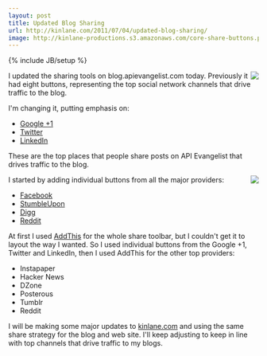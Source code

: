 ```yaml
---
layout: post
title: Updated Blog Sharing
url: http://kinlane.com/2011/07/04/updated-blog-sharing/
image: http://kinlane-productions.s3.amazonaws.com/core-share-buttons.png
---
```

{% include JB/setup %}
<p>
     <img src="http://kinlane-productions.s3.amazonaws.com/core-share-buttons.png"  align="right" />I updated the sharing tools on blog.apievangelist.com today. Previously it had eight buttons, representing the top social network channels that drive traffic to the blog.
</p>

<p>
     I'm changing it, putting emphasis on:
</p>
<ul class="mainlist">
     <li>
          <a title="Google +1" href="http://www.google.com/webmasters/+1/button/" target="_blank">Google +1</a>
     </li>
     <li>
          <a title="Twitter Share Button" href="http://twitter.com/about/resources/tweetbutton" target="_blank">Twitter</a>
     </li>
     <li>
          <a title="LinkedIn Share Button" href="http://www.linkedin.com/publishers" target="_blank">LinkedIn</a>
     </li>
</ul>
<p>
     These are the top places that people share posts on API Evangelist that drives traffic to the blog.
</p>

<p>
     <img src="http://kinlane-productions.s3.amazonaws.com/secondary-share-buttons.png"  align="right" />I started by adding individual buttons from all the major providers:
</p>
<ul class="mainlist">
     <li>
          <a title="Facebook Like Button" href="http://developers.facebook.com/docs/reference/plugins/like/#" target="_blank">Facebook</a>
     </li>
     <li>
          <a title="StumbleUpon Share Button" href="http://www.stumbleupon.com/badges/" target="_blank">StumbleUpon</a>
     </li>
     <li>
          <a title="Digg Share Button" href="http://about.digg.com/downloads/button/smart" target="_blank">Digg</a>
     </li>
     <li>
          <a title="Reddit Share Button" href="http://www.reddit.com/buttons" target="_blank">Reddit</a>
     </li>
</ul>
<p>
     At first I used <a title="AddThis Sharing" href="http://www.addthis.com/analytics" target="_blank">AddThis</a> for the whole share toolbar, but I couldn't get it to layout the way I wanted. So I used individual buttons from the Google +1, Twitter and LinkedIn, then I used AddThis for the other top providers:
</p>
<ul class="mainlist">
     <li>Instapaper
     </li>
     <li>Hacker News
     </li>
     <li>DZone
     </li>
     <li>Posterous
     </li>
     <li>Tumblr
     </li>
     <li>Reddit
     </li>
</ul>
<p>
     I will be making some major updates to <a title="kinlane.com" href="http://www.kinlane.com" target="_blank">kinlane.com</a> and using the same share strategy for the blog and web site. I'll keep adjusting to keep in line with top channels that drive traffic to my blogs.
</p>